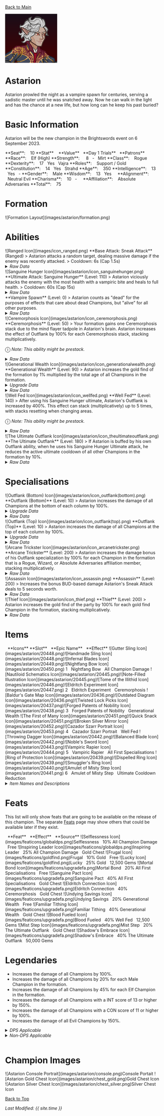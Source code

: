 [Back to Main](index.md)

![PC Portrait](images/astarion/portrait.png)

# Astarion

Astarion prowled the night as a vampire spawn for centuries, serving a sadistic master until he was snatched away. Now he can walk in the light and has the chance at a new life, but how long can he keep his past buried?

# Basic Information

Astarion will be the new champion in the Brightswords event on 6 September 2023.

<span class="champStatsTableColumn">
    <span class="champStatsTableRow">
        <span class="champStatsTableInfoHeader">
            <span style="margin-right:4px;">**Seat**:</span>
        </span>
        <span class="champStatsTableInfo">
            <span style="margin-left:8px;">10</span>
        </span>
        <span class="champStatsTableStatHeader">
            <span style="margin-right:4px;">**Stat**</span>
        </span>
        <span class="champStatsTableStatsHeader">
            <span style="margin-left:8px;">**Value**</span>
        </span>
        <span class="champStatsTableTrialsHeader">
            <span style="margin-left:8px;">**Day 1 Trials**</span>
        </span>
        <span class="champStatsTablePatronsHeader">
            <span style="margin-left:8px;">**Patrons**</span>
        </span>
    </span>
    <span class="champStatsTableRow">
        <span class="champStatsTableInfoHeader">
            <span style="margin-right:4px;">**Race**:</span>
        </span>
        <span class="champStatsTableInfo">
            <span style="margin-left:8px;">Elf (High)</span>
        </span>
        <span class="champStatsTableStatHeader">
            <span style="margin-right:4px;">**Strength**:</span>
        </span>
        <span class="champStatsTableStats">
            <span style="margin-left:13px;">8</span>
        </span>
        <span class="champStatsTableTrials">
            <span style="margin-left:8px;">-</span>
        </span>
        <span class="champStatsTablePatrons">
            <span style="margin-left:8px;">Mirt</span>
        </span>
    </span>
    <span class="champStatsTableRow">
        <span class="champStatsTableInfoHeader">
            <span style="margin-right:4px;">**Class**:</span>
        </span>
        <span class="champStatsTableInfo">
            <span style="margin-left:8px;">Rogue</span>
        </span>
        <span class="champStatsTableStatHeader">
            <span style="margin-right:4px;">**Dexterity**:</span>
        </span>
        <span class="champStatsTableStats">
            <span style="margin-left:8px;">17</span>
        </span>
        <span class="champStatsTableTrials">
            <span style="margin-left:8px;">Yes</span>
        </span>
        <span class="champStatsTablePatrons">
            <span style="margin-left:8px;">Vajra</span>
        </span>
    </span>
    <span class="champStatsTableRow">
        <span class="champStatsTableInfoHeader">
            <span style="margin-right:4px;">**Roles**:</span>
        </span>
        <span class="champStatsTableInfo">
            <span style="margin-left:8px;">Support / Gold</span>
        </span>
        <span class="champStatsTableStatHeader">
            <span style="margin-right:4px;">**Constitution**:</span>
        </span>
        <span class="champStatsTableStats">
            <span style="margin-left:8px;">14</span>
        </span>
        <span class="champStatsTableTrials">
            <span style="margin-left:8px;">Yes</span>
        </span>
        <span class="champStatsTablePatrons">
            <span style="margin-left:8px;">Strahd</span>
        </span>
    </span>
    <span class="champStatsTableRow">
        <span class="champStatsTableInfoHeader">
            <span style="margin-right:4px;">**Age**:</span>
        </span>
        <span class="champStatsTableInfo">
            <span style="margin-left:8px;">350</span>
        </span>
        <span class="champStatsTableStatHeader">
            <span style="margin-right:4px;">**Intelligence**:</span>
        </span>
        <span class="champStatsTableStats">
            <span style="margin-left:8px;">13</span>
        </span>
        <span class="champStatsTableTrials">
            <span style="margin-left:8px;">Yes</span>
        </span>
        <span class="champStatsTablePatrons">
            <span style="margin-left:8px;">-</span>
        </span>
    </span>
    <span class="champStatsTableRow">
        <span class="champStatsTableInfoHeader">
            <span style="margin-right:4px;">**Gender**:</span>
        </span>
        <span class="champStatsTableInfo">
            <span style="margin-left:8px;">Male</span>
        </span>
        <span class="champStatsTableStatHeader">
            <span style="margin-right:4px;">**Wisdom**:</span>
        </span>
        <span class="champStatsTableStats">
            <span style="margin-left:8px;">13</span>
        </span>
        <span class="champStatsTableTrials">
            <span style="margin-left:8px;">Yes</span>
        </span>
        <span class="champStatsTablePatrons">
            <span style="margin-left:8px;">&nbsp;</span>
        </span>
    </span>
    <span class="champStatsTableRow">
        <span class="champStatsTableInfoHeader">
            <span style="margin-right:4px;">**Alignment**:</span>
        </span>
        <span class="champStatsTableInfo">
            <span style="margin-left:8px;">Neutral Evil</span>
        </span>
        <span class="champStatsTableStatHeader">
            <span style="margin-right:4px;">**Charisma**:</span>
        </span>
        <span class="champStatsTableStats">
            <span style="margin-left:8px;">10</span>
        </span>
        <span class="champStatsTableTrials">
            <span style="margin-left:8px;">-</span>
        </span>
        <span class="champStatsTablePatrons">
            <span style="margin-left:8px;">&nbsp;</span>
        </span>
    </span>
    <span class="champStatsTableRow">
        <span class="champStatsTableInfoHeader">
            <span style="margin-right:4px;">**Affiliation**:</span>
        </span>
        <span class="champStatsTableInfo">
            <span style="margin-left:8px;">Absolute Adversaries</span>
        </span>
        <span class="champStatsTableStatHeader">
            <span style="margin-right:4px;">**Total**:</span>
        </span>
        <span class="champStatsTableStats">
            <span style="margin-left:8px;">75</span>
        </span>
        <span class="champStatsTableTrials">
            <span style="margin-left:8px;">&nbsp;</span>
        </span>
        <span class="champStatsTablePatrons">
            <span style="margin-left:8px;">&nbsp;</span>
        </span>
    </span>
</span>

# Formation

<span class="formationBorder">
    ![Formation Layout](images/astarion/formation.png)
</span>

# Abilities

<div markdown="1" class="abilityBorder"><div markdown="1" class="abilityBorderInner">
![Ranged Icon](images/icon_ranged.png) **Base Attack: Sneak Attack** (Ranged)
> Astarion attacks a random target, dealing massive damage if the enemy was recently attacked.  
> Cooldown: 6s (Cap 1.5s)
<details><summary><em>Raw Data</em></summary>
<p>
<pre>
{
    "description": "Astarion attacks a random target, dealing massive damage if the enemy was recently attacked.",
    "long_description": "",
    "damage_modifier": 1,
    "damage_types": ["ranged"],
    "graphic_id": 0,
    "target": "random",
    "aoe_radius": 0,
    "tags": ["ranged"],
    "num_targets": 1,
    "animations": [{
        "projectile_details": {
            "percent_height_offset": 10,
            "projectile_graphic_id": 20375,
            "projectile_speed": 1750,
            "hash": "ecac999b510d089e10f4e6a0edf92483",
            "rotation_speed": 720
        },
        "bonus_seconds_of_bud": 1,
        "teleport_sequence_name": "charge",
        "special_melee": "astarion",
        "shoot_offset": {
            "x": 50,
            "y": -125
        },
        "bud_override_upgrade_id": 12497,
        "type": "melee_attack",
        "shoot_sequence_name": "attack",
        "shoot_sound_id": 180,
        "shoot_frame": 5,
        "bonus_bud_threshold": 3
    }],
    "name": "Sneak Attack",
    "cooldown": 6,
    "id": 677
}
</pre>
</p>
</details>
</div></div>

<div markdown="1" class="abilityBorder"><div markdown="1" class="abilityBorderInner">
![Sanguine Hunger Icon](images/astarion/icon_sanguinehunger.png) **Ultimate Attack: Sanguine Hunger** (Level: 110)
> Astarion viciously attacks the enemy with the most health with a vampiric bite and heals to full health.  
> Cooldown: 60s (Cap 15s)
<details><summary><em>Raw Data</em></summary>
<p>
<pre>
{
    "description": "Astarion viciously attacks the enemy with the most health and heals to full health.",
    "long_description": "Astarion viciously attacks the enemy with the most health with a vampiric bite and heals to full health.",
    "damage_modifier": 0.03,
    "damage_types": ["melee"],
    "graphic_id": 20430,
    "target": "highest_health",
    "aoe_radius": 0,
    "tags": [
        "melee",
        "ultimate"
    ],
    "num_targets": 1,
    "animations": [{
        "damage_frame": 18,
        "teleport_sequence_name": "charge",
        "ultimate": "astarion",
        "melee_sequence_name": "ultimate",
        "type": "ultimate_attack"
    }],
    "name": "Sanguine Hunger",
    "cooldown": 60,
    "id": 678
}
</pre>
</p>
</details>
</div></div>

<div markdown="1" class="abilityBorder"><div markdown="1" class="abilityBorderInner">
**Vampire Spawn** (Level: 0)
> Astarion counts as "dead" for the purposes of effects that care about dead Champions, but "alive" for all other purposes.
<details><summary><em>Raw Data</em></summary>
<p>
<pre>
{
    "static_dps_mult": null,
    "required_level": 0,
    "effect": "effect_def,1663",
    "name": "Vampire Spawn",
    "id": 12488,
    "hero_id": 129,
    "upgrade_type": "unlock_ability",
    "default_enabled": 1,
    "required_upgrade_id": 0
}
{
    "effect_keys": [{"effect_string": "do_nothing"}],
    "requirements": "",
    "description": {"desc": "Astarion counts as \"dead\" for the purposes of effects that care about dead Champions, but \"alive\" for all other purposes."},
    "id": 1663,
    "flavour_text": "",
    "graphic_id": 0,
    "properties": {
        "is_formation_ability": true,
        "owner_use_outgoing_description": true,
        "formation_circle_icon": false
    }
}
</pre>
</p>
</details>
</div></div>

<div markdown="1" class="abilityBorder"><div markdown="1" class="abilityBorderInner">
![Ceremorphosis Icon](images/astarion/icon_ceremorphosis.png) **Ceremorphosis** (Level: 50)
> Your formation gains one Ceremorphosis stack due to the mind flayer tadpole in Astarion's brain. Astarion increases the effect of Outflank by 100% for each Ceremorphosis stack, stacking multiplicatively.

<span style="font-size:1.2em;">ⓘ</span> *Note: This ability might be prestack.*
<details><summary><em>Raw Data</em></summary>
<p>
<pre>
{
    "static_dps_mult": null,
    "required_level": 50,
    "effect": "effect_def,1664",
    "name": "Ceremorphosis",
    "id": 12489,
    "hero_id": 129,
    "upgrade_type": "unlock_ability",
    "default_enabled": 1,
    "required_upgrade_id": 0
}
{
    "effect_keys": [
        {"effect_string": "pre_stack_amount,100"},
        {
            "amount_expr": "upgrade_amount(12489,0)",
            "stack_title": "Total Ceremorphosis Stacks",
            "amount_updated_listeners": ["slot_changed"],
            "stacks_multiply": true,
            "total_title": "Total Bonus",
            "off_when_benched": true,
            "show_bonus": true,
            "amount_func": "mult",
            "stack_func": "per_ceremorphosis_stacks",
            "effect_string": "buff_upgrades,0,12493,12494",
            "desc_forced_order": 2
        },
        {
            "stack_title": "Astarion Ceremorphosis Stacks",
            "manual_stacking": true,
            "stacks_multiply": false,
            "off_when_benched": true,
            "outgoing_buffs": false,
            "effect_string": "astarion_ceremorphosis_stacks,1",
            "show_stacks": true,
            "desc_forced_order": 1
        }
    ],
    "requirements": "",
    "description": {"desc": "Your formation gains one Ceremorphosis stack due to the mind flayer tadpole in Astarion's brain. Astarion increases the effect of Outflank by $(amount)% for each Ceremorphosis stack, stacking multiplicatively."},
    "id": 1664,
    "flavour_text": "",
    "graphic_id": 20421,
    "properties": {
        "indexed_effect_properties": true,
        "retain_on_slot_changed": true,
        "is_formation_ability": true,
        "default_bonus_index": 0,
        "owner_use_outgoing_description": true,
        "per_effect_index_bonuses": true
    }
}
</pre>
</p>
</details>
</div></div>

<div markdown="1" class="abilityBorder"><div markdown="1" class="abilityBorderInner">
![Generational Wealth Icon](images/astarion/icon_generationalwealth.png) **Generational Wealth** (Level: 90)
> Astarion increases the gold find of the formation by 1% multiplied by the total age of all Champions in the formation.
<details><summary><em>Upgrade Data</em></summary>
<p>
<pre>
Upgrades:
      290: 100%
      590: 100%
      990: 100%
    1,490: 100%
    1,990: 100%
    2,490: 100%

    Total Upgrade Bonus: 6,300%
</pre>
</p>
</details>
<details><summary><em>Raw Data</em></summary>
<p>
<pre>
{
    "static_dps_mult": null,
    "required_level": 90,
    "effect": "effect_def,1665",
    "name": "Generational Wealth",
    "id": 12490,
    "hero_id": 129,
    "upgrade_type": "unlock_ability",
    "default_enabled": 1,
    "required_upgrade_id": 0
}
{
    "effect_keys": [{
        "stack_title": "Total Age",
        "amount_updated_listeners": ["slot_changed"],
        "stacks_multiply": false,
        "off_when_benched": true,
        "show_bonus": true,
        "amount_func": "add",
        "stack_func": "per_hero_attribute",
        "per_hero_expr": "age",
        "effect_string": "gold_multiplier_mult,1"
    }],
    "requirements": "",
    "description": {"desc": "Astarion increases the gold find of the formation by $(amount)% multiplied by the total age of all Champions in the formation."},
    "id": 1665,
    "flavour_text": "",
    "graphic_id": 20422,
    "properties": {
        "is_formation_ability": true,
        "owner_use_outgoing_description": true
    }
}
</pre>
</p>
</details>
</div></div>

<div markdown="1" class="abilityBorder"><div markdown="1" class="abilityBorderInner">
![Well Fed Icon](images/astarion/icon_wellfed.png) **Well Fed** (Level: 140)
> After using his Sanguine Hunger ultimate, Astarion's Outflank is increased by 400%. This effect can stack (multiplicatively) up to 5 times, with stacks resetting when changing areas.

<span style="font-size:1.2em;">ⓘ</span> *Note: This ability might be prestack.*
<details><summary><em>Raw Data</em></summary>
<p>
<pre>
{
    "static_dps_mult": null,
    "required_level": 140,
    "effect": "effect_def,1666",
    "name": "Well Fed",
    "id": 12491,
    "hero_id": 129,
    "upgrade_type": "unlock_ability",
    "default_enabled": 1,
    "required_upgrade_id": 0
}
{
    "effect_keys": [
        {"effect_string": "pre_stack_amount,400"},
        {
            "amount_expr": "upgrade_amount(12491,0)",
            "stack_title": "Well Fed Stacks",
            "stacks_multiply": true,
            "show_bonus": true,
            "effect_string": "buff_upgrades,0,12493,12494",
            "max_stacks": 5,
            "more_triggers": [{
                "action": {"type": "reset"},
                "trigger": "area_changed"
            }],
            "stacks_on_trigger": "owner_ultimate_attack"
        }
    ],
    "requirements": "",
    "description": {"desc": "After using his Sanguine Hunger ultimate, Astarion's Outflank is increased by $(amount)%. This effect can stack (multiplicatively) up to 5 times, with stacks resetting when changing areas."},
    "id": 1666,
    "flavour_text": "",
    "graphic_id": 20424,
    "properties": {
        "indexed_effect_properties": true,
        "retain_on_slot_changed": true,
        "is_formation_ability": true,
        "default_bonus_index": 0,
        "owner_use_outgoing_description": true,
        "per_effect_index_bonuses": true
    }
}
</pre>
</p>
</details>
</div></div>

<div markdown="1" class="abilityBorder"><div markdown="1" class="abilityBorderInner">
![The Ultimate Outflank Icon](images/astarion/icon_theultimateoutflank.png) **The Ultimate Outflank** (Level: 180)
> If Astarion is buffed by his own Outflank ability, when he uses his Sanguine Hunger Ultimate attack, he reduces the active ultimate cooldown of all other Champions in the formation by 10%.
<details><summary><em>Raw Data</em></summary>
<p>
<pre>
{
    "static_dps_mult": null,
    "required_level": 180,
    "effect": "effect_def,1667",
    "tip_text": "Astarion reduces ultimate cooldowns of other Champions when he uses his ultimate if he is buffed by his own Outflank ability.",
    "name": "The Ultimate Outflank",
    "id": 12492,
    "hero_id": 129,
    "upgrade_type": "unlock_ability",
    "default_enabled": 1,
    "required_upgrade_id": 0
}
{
    "effect_keys": [{
        "effect_string": "astarion_the_ultimate_outflake,10",
        "hero_id_blacklist": [43]
    }],
    "requirements": "",
    "description": {"desc": "If Astarion is buffed by his own Outflank ability, when he uses his Sanguine Hunger Ultimate attack, he reduces the active ultimate cooldown of all other Champions in the formation by $(amount)%."},
    "id": 1667,
    "flavour_text": "",
    "graphic_id": 20423,
    "properties": {
        "is_formation_ability": true,
        "owner_use_outgoing_description": true
    }
}
</pre>
</p>
</details>
</div></div>

# Specialisations

<div markdown="1" class="abilityBorder"><div markdown="1" class="abilityBorderInner">
![Outflank (Bottom) Icon](images/astarion/icon_outflank(bottom).png) **Outflank (Bottom)** (Level: 10)
> Astarion increases the damage of all Champions at the bottom of each column by 100%.
<details><summary><em>Upgrade Data</em></summary>
<p>
<pre>
Upgrades:
       80: 100%
      150: 100%
      230: 100%
      300: 100%
      400: 100%
      500: 100%
      600: 100%
      750: 100%
      900: 100%
    1,100: 100%
    1,200: 100%
    1,350: 100%
    1,550: 100%
    1,720: 100%
    1,880: 100%
    2,050: 100%
    2,200: 100%
    2,360: 100%
    2,510: 100%
    2,600: 100%
    2,760: 100%

    Total Upgrade Bonus: 2.10e08%
</pre>
</p>
</details>
<details><summary><em>Raw Data</em></summary>
<p>
<pre>
{
    "specialization_name": "Outflank (Bottom)",
    "required_level": 10,
    "specialization_graphic_id": 20427,
    "upgrade_type": "unlock_ability",
    "static_dps_mult": null,
    "effect": "effect_def,1669",
    "tip_text": "Astarion increases the damage of all champions on either the top or the bottom of each column, based on your choice.",
    "name": "Outflank (Bottom)",
    "id": 12494,
    "hero_id": 129,
    "default_enabled": 1,
    "required_upgrade_id": 0,
    "specialization_description": "Astarion looks to the bottom of the formation to deal the most damage."
}
{
    "effect_keys": [{
        "off_when_benched": true,
        "effect_string": "hero_dps_multiplier_mult,100",
        "targets": ["bottom_row_of_each_column"]
    }],
    "requirements": "",
    "description": {"desc": "Astarion increases the damage of all Champions at the bottom of each column by $(amount)%"},
    "id": 1669,
    "flavour_text": "",
    "graphic_id": 20758,
    "properties": {
        "is_formation_ability": true,
        "owner_use_outgoing_description": true,
        "type": "upgrade",
        "tracking_name": "outflank"
    }
}
</pre>
</p>
</details>
</div></div>

<div markdown="1" class="abilityBorder"><div markdown="1" class="abilityBorderInner">
![Outflank (Top) Icon](images/astarion/icon_outflank(top).png) **Outflank (Top)** (Level: 10)
> Astarion increases the damage of all Champions at the top of each column by 100%.
<details><summary><em>Upgrade Data</em></summary>
<p>
<pre>
Upgrades:
       80: 100%
      150: 100%
      230: 100%
      300: 100%
      400: 100%
      500: 100%
      600: 100%
      750: 100%
      900: 100%
    1,100: 100%
    1,200: 100%
    1,350: 100%
    1,550: 100%
    1,720: 100%
    1,880: 100%
    2,050: 100%
    2,200: 100%
    2,360: 100%
    2,510: 100%
    2,600: 100%
    2,760: 100%

    Total Upgrade Bonus: 2.10e08%
</pre>
</p>
</details>
<details><summary><em>Raw Data</em></summary>
<p>
<pre>
{
    "specialization_name": "Outflank (Top)",
    "required_level": 10,
    "specialization_graphic_id": 20428,
    "upgrade_type": "unlock_ability",
    "static_dps_mult": null,
    "effect": "effect_def,1668",
    "tip_text": "Astarion increases the damage of all champions on either the top or the bottom of each column, based on your choice.",
    "name": "Outflank (Top)",
    "id": 12493,
    "hero_id": 129,
    "default_enabled": 1,
    "required_upgrade_id": 0,
    "specialization_description": "Astarion looks to the top of the formation to deal the most damage."
}
{
    "effect_keys": [{
        "off_when_benched": true,
        "effect_string": "hero_dps_multiplier_mult,100",
        "targets": ["top_row_of_each_column"]
    }],
    "requirements": "",
    "description": {"desc": "Astarion increases the damage of all Champions at the top of each column by $(amount)%."},
    "id": 1668,
    "flavour_text": "",
    "graphic_id": 20759,
    "properties": {
        "is_formation_ability": true,
        "owner_use_outgoing_description": true,
        "type": "upgrade",
        "tracking_name": "outflank"
    }
}
</pre>
</p>
</details>
</div></div>

<div markdown="1" class="abilityBorder"><div markdown="1" class="abilityBorderInner">
![Arcane Trickster Icon](images/astarion/icon_arcanetrickster.png) **Arcane Trickster** (Level: 200)
> Astarion increases the damage bonus of his Outflank specialization by 100% for each Champion in the formation that is a Rogue, Wizard, or Absolute Adversaries affiliation member, stacking multiplicatively.
<details><summary><em>Raw Data</em></summary>
<p>
<pre>
{
    "static_dps_mult": null,
    "specialization_name": "Arcane Trickster",
    "required_level": 200,
    "effect": "effect_def,1671",
    "name": "Arcane Trickster",
    "specialization_graphic_id": 20425,
    "id": 12496,
    "hero_id": 129,
    "upgrade_type": "unlock_ability",
    "default_enabled": 1,
    "required_upgrade_id": 0,
    "specialization_description": "Astarion works best with fellow rogues, wizards, and Absolute Adversaries affiliation members."
}
{
    "effect_keys": [{
        "stack_title": "Qualified Champions",
        "amount_updated_listeners": [
            "hero_tags_changed",
            "slot_changed"
        ],
        "show_bonus": true,
        "amount_func": "mult",
        "stack_func": "per_hero",
        "effect_string": "buff_upgrades,100,12493,12494",
        "tag": "absoluteadversaries|rogue|wizard"
    }],
    "requirements": "",
    "description": {"desc": "Astarion increases the damage bonus of his Outflank specialization by $(amount)% for each Champion in the formation that is a Rogue, Wizard, or Absolute Adversaries affiliation member, stacking multiplicatively."},
    "id": 1671,
    "flavour_text": "",
    "graphic_id": 0,
    "properties": {
        "is_formation_ability": true,
        "spec_option_post_apply_info": "Qualified Champions: $num_stacks",
        "owner_use_outgoing_description": true,
        "type": "upgrade",
        "formation_circle_icon": false
    }
}
</pre>
</p>
</details>
</div></div>

<div markdown="1" class="abilityBorder"><div markdown="1" class="abilityBorderInner">
![Assassin Icon](images/astarion/icon_assassin.png) **Assassin** (Level: 200)
> Increases the bonus BUD-based damage Astarion's Sneak Attack deals to 5 seconds worth.
<details><summary><em>Raw Data</em></summary>
<p>
<pre>
{
    "static_dps_mult": null,
    "specialization_name": "Assassin",
    "required_level": 200,
    "effect": "effect_def,1672",
    "name": "Assassin",
    "specialization_graphic_id": 20426,
    "id": 12497,
    "hero_id": 129,
    "upgrade_type": "unlock_ability",
    "default_enabled": 1,
    "required_upgrade_id": 0,
    "specialization_description": "Astarion focuses on dealing more damage when he attacks an enemy who has been recently attacked by an ally."
}
{
    "effect_keys": [{"effect_string": "do_nothing,5"}],
    "requirements": "",
    "description": {"desc": "Increases the bonus BUD-based damage Astarion's Sneak Attack deals to $(amount) seconds worth."},
    "id": 1672,
    "flavour_text": "",
    "graphic_id": 0,
    "properties": {
        "is_formation_ability": true,
        "owner_use_outgoing_description": true,
        "type": "upgrade",
        "formation_circle_icon": false
    }
}
</pre>
</p>
</details>
</div></div>

<div markdown="1" class="abilityBorder"><div markdown="1" class="abilityBorderInner">
![Thief Icon](images/astarion/icon_thief.png) **Thief** (Level: 200)
> Astarion increases the gold find of the party by 100% for each gold find Champion in the formation, stacking multiplicatively.
<details><summary><em>Raw Data</em></summary>
<p>
<pre>
{
    "static_dps_mult": null,
    "specialization_name": "Thief",
    "required_level": 200,
    "effect": "effect_def,1670",
    "name": "Thief",
    "specialization_graphic_id": 20429,
    "id": 12495,
    "hero_id": 129,
    "upgrade_type": "unlock_ability",
    "default_enabled": 1,
    "required_upgrade_id": 0,
    "specialization_description": "Astarion schemes with other gold find Champions in the formation to \"obtain\" even more gold."
}
{
    "effect_keys": [{"effect_string": "gold_mult_per_tagged_crusader_mult,100,gold"}],
    "requirements": "",
    "description": {"desc": "Astarion increases the gold find of the party by $(amount)% for each gold find Champion in the formation, stacking multiplicatively."},
    "id": 1670,
    "flavour_text": "",
    "graphic_id": 0,
    "properties": {
        "is_formation_ability": true,
        "spec_option_post_apply_info": "Qualified Champions: $num_stacks",
        "owner_use_outgoing_description": true,
        "type": "upgrade",
        "formation_circle_icon": false
    }
}
</pre>
</p>
</details>
</div></div>

# Items

<span class="itemTableColumn">
    <span class="itemTableRowHeader">
        <span class="itemTableIcon" style="align-items:center;">
            <span style="margin-left:8px;">**Icons**</span>
        </span>
        <span class="itemTableSlot">
            <span>**Slot**</span>
        </span>
        <span class="itemTableName">
            <span style="margin-left: 8px;">**Epic Name**</span>
        </span>
        <span class="itemTableEffect">
            <span style="margin-left: 8px;">**Effect**</span>
        </span>
    </span>
    <span class="itemTableRow">
        <span class="itemTableIcon" style="align-items:center;">
            <span class="itemTableIcon1">![Gutter Sling Icon](images/astarion/20448.png)</span><span class="itemTableIcon2">![Handmade Sling Icon](images/astarion/20448.png)</span><span class="itemTableIcon3">![Infernal Blades Icon](images/astarion/20449.png)</span><span class="itemTableIcon4">![Nightfang Bow Icon](images/astarion/20450.png)</span>
        </span>
        <span class="itemTableSlot">
            <span>1</span>
        </span>
        <span class="itemTableName">
            <span style="margin-left: 8px;">Nightfang Bow</span>
        </span>
        <span class="itemTableEffect">
            <span style="margin-left: 8px;">All Champion Damage</span>
        </span>
    </span>
    <span class="itemTableRow">
        <span class="itemTableIcon" style="align-items:center;">
            <span class="itemTableIcon1">![Nautiloid Schematics Icon](images/astarion/20445.png)</span><span class="itemTableIcon2">![Note-Filled Illustration Icon](images/astarion/20445.png)</span><span class="itemTableIcon3">![Tome of the Illithid Icon](images/astarion/20446.png)</span><span class="itemTableIcon4">![Eldritch Experiment Icon](images/astarion/20447.png)</span>
        </span>
        <span class="itemTableSlot">
            <span>2</span>
        </span>
        <span class="itemTableName">
            <span style="margin-left: 8px;">Eldritch Experiment</span>
        </span>
        <span class="itemTableEffect">
            <span style="margin-left: 8px;">Ceremorphosis</span>
        </span>
    </span>
    <span class="itemTableRow">
        <span class="itemTableIcon" style="align-items:center;">
            <span class="itemTableIcon1">![Baldur's Gate Map Icon](images/astarion/20436.png)</span><span class="itemTableIcon2">![Outdated Diagram Icon](images/astarion/20436.png)</span><span class="itemTableIcon3">![Twisted Lock Picks Icon](images/astarion/20437.png)</span><span class="itemTableIcon4">![Forged Patents of Nobility Icon](images/astarion/20438.png)</span>
        </span>
        <span class="itemTableSlot">
            <span>3</span>
        </span>
        <span class="itemTableName">
            <span style="margin-left: 8px;">Forged Patents of Nobility</span>
        </span>
        <span class="itemTableEffect">
            <span style="margin-left: 8px;">Generational Wealth</span>
        </span>
    </span>
    <span class="itemTableRow">
        <span class="itemTableIcon" style="align-items:center;">
            <span class="itemTableIcon1">![The First of Many Icon](images/astarion/20451.png)</span><span class="itemTableIcon2">![Quick Snack Icon](images/astarion/20451.png)</span><span class="itemTableIcon3">![Broken Silver Mirror Icon](images/astarion/20452.png)</span><span class="itemTableIcon4">![Cazador Szarr Portrait Icon](images/astarion/20453.png)</span>
        </span>
        <span class="itemTableSlot">
            <span>4</span>
        </span>
        <span class="itemTableName">
            <span style="margin-left: 8px;">Cazador Szarr Portrait</span>
        </span>
        <span class="itemTableEffect">
            <span style="margin-left: 8px;">Well Fed</span>
        </span>
    </span>
    <span class="itemTableRow">
        <span class="itemTableIcon" style="align-items:center;">
            <span class="itemTableIcon1">![Throwing Dagger Icon](images/astarion/20442.png)</span><span class="itemTableIcon2">![Balanced Blade Icon](images/astarion/20442.png)</span><span class="itemTableIcon3">![Noble's Sword Icon](images/astarion/20443.png)</span><span class="itemTableIcon4">![Vampiric Rapier Icon](images/astarion/20444.png)</span>
        </span>
        <span class="itemTableSlot">
            <span>5</span>
        </span>
        <span class="itemTableName">
            <span style="margin-left: 8px;">Vampiric Rapier</span>
        </span>
        <span class="itemTableEffect">
            <span style="margin-left: 8px;">All First Specialisations</span>
        </span>
    </span>
    <span class="itemTableRow">
        <span class="itemTableIcon" style="align-items:center;">
            <span class="itemTableIcon1">![Ring of Protection Icon](images/astarion/20439.png)</span><span class="itemTableIcon2">![Dispelled Ring Icon](images/astarion/20439.png)</span><span class="itemTableIcon3">![Smuggler's Ring Icon](images/astarion/20440.png)</span><span class="itemTableIcon4">![Amulet of Misty Step Icon](images/astarion/20441.png)</span>
        </span>
        <span class="itemTableSlot">
            <span>6</span>
        </span>
        <span class="itemTableName">
            <span style="margin-left: 8px;">Amulet of Misty Step</span>
        </span>
        <span class="itemTableEffect">
            <span style="margin-left: 8px;">Ultimate Cooldown Reduction</span>
        </span>
    </span>
</span>

<details><summary><em>Item Names and Descriptions</em></summary>
<p>
<pre>
Slot 1:
              Gutter Sling: I found this in a gutter. It may look disgusting, but it's deadly.
                            ...to rats.
            Handmade Sling: It won't take down an owlbear, but perhaps a kobold? If the wind is
                            right...
           Infernal Blades: Don't ask where these came from, you don't want to know.
             Nightfang Bow: Showy AND deadly? Oh it's perfect, darling!

Slot 2:
      Nautiloid Schematics: The others don't need to know I have this. It's for my own
                            ...research.
  Note-Filled Illustration: These have been fascinating. I think I'm getting closer to
                            something...
      Tome of the Illithid: Could it work? It shouldn't be possible. None of this should be
                            possible...
       Eldritch Experiment: If this goes the way I hope -- I'll never have to fear the sun
                            again.

Slot 3:
         Baldur's Gate Map: This is one of my few possessions now that I serve Cazador...
          Outdated Diagram: This used to be accurate. Now it feels more like an ancient
                            painting than a map.
        Twisted Lock Picks: I've been told these will never break. I'll put that to the test.
Forged Patents of Nobility: No one will question my nobility now. Or they shouldn't for the
                            coin I paid.

Slot 4:
         The First of Many: Well, that was... disgusting.
               Quick Snack: It may not be dignified, but needs must.
      Broken Silver Mirror: Someday I'll see my face again. You're lucky enough to see it every
                            day.
    Cazador Szarr Portrait: Did you ever hate something so much, you just couldn't part with
                            it?

Slot 5:
           Throwing Dagger: Better than a sling, that's for sure.
            Balanced Blade: I'm much better with these than I expected. I'll have to get them
                            enchanted...
             Noble's Sword: Yes, this is mine. No, you don't need to know where I got it.
           Vampiric Rapier: They'll lose the blood regardless. This just happens to save it for
                            me.

Slot 6:
        Ring of Protection: I picked up this little treasure with the coin I made from
                            OnlyFangs.
            Dispelled Ring: Well, it was good while it lasted.
           Smuggler's Ring: Tav gave this to me and said it would suit me well. They were
                            right.
      Amulet of Misty Step: Stabbing your enemies gets much easier when you can simply appear
                            behind them.
</pre>
</p>
</details>

# Feats

This list will only show feats that are going to be available on the release of this champion. The separate [Feats](feats.md) page may show others that could be available later if they exist.

<span class="featTableColumn">
    <span class="featTableRowHeader">
        <span class="featTableIcon1">
            <span style="margin-left:8px;">**Feat**</span>
        </span>
        <span class="featTableEffect">
            <span style="margin-left: 8px;">**Effect**</span>
        </span>
        <span class="featTableSource">
            <span style="margin-left: 8px;">**Source**</span>
        </span>
    </span>
    <span class="featTableRow">
        <span class="featTableIcon2">
            ![Selflessness Icon](images/featicons/globaldps.png)Selflessness
        </span>
        <span class="featTableEffect">
            <span style="margin-left: 8px;">10% All Champion Damage</span>
        </span>
        <span class="featTableSource">
            <span style="margin-left: 8px;">Free</span>
        </span>
    </span>
    <span class="featTableRow">
        <span class="featTableIcon3">
            ![Inspiring Leader Icon](images/featicons/globaldps.png)Inspiring Leader
        </span>
        <span class="featTableEffect">
            <span style="margin-left: 8px;">25% All Champion Damage</span>
        </span>
        <span class="featTableSource">
            <span style="margin-left: 8px;">Gold Chest</span>
        </span>
    </span>
    <span class="featTableRow">
        <span class="featTableIcon2">
            ![Frugal Icon](images/featicons/goldfind.png)Frugal
        </span>
        <span class="featTableEffect">
            <span style="margin-left: 8px;">10% Gold</span>
        </span>
        <span class="featTableSource">
            <span style="margin-left: 8px;">Free</span>
        </span>
    </span>
    <span class="featTableRow">
        <span class="featTableIcon3">
            ![Lucky Icon](images/featicons/goldfind.png)Lucky
        </span>
        <span class="featTableEffect">
            <span style="margin-left: 8px;">25% Gold</span>
        </span>
        <span class="featTableSource">
            <span style="margin-left: 8px;">12,500 Gems</span>
        </span>
    </span>
    <span class="featTableRow">
        <span class="featTableIcon2">
            ![Mortal Bond Icon](images/featicons/upgradefa.png)Mortal Bond
        </span>
        <span class="featTableEffect">
            <span style="margin-left: 8px;">20% All First Specialisations</span>
        </span>
        <span class="featTableSource">
            <span style="margin-left: 8px;">Free</span>
        </span>
    </span>
    <span class="featTableRow">
        <span class="featTableIcon3">
            ![Sanguine Pact Icon](images/featicons/upgradefa.png)Sanguine Pact
        </span>
        <span class="featTableEffect">
            <span style="margin-left: 8px;">40% All First Specialisations</span>
        </span>
        <span class="featTableSource">
            <span style="margin-left: 8px;">Gold Chest</span>
        </span>
    </span>
    <span class="featTableRow">
        <span class="featTableIcon3">
            ![Eldritch Connection Icon](images/featicons/upgradefa.png)Eldritch Connection
        </span>
        <span class="featTableEffect">
            <span style="margin-left: 8px;">40% Ceremorphosis</span>
        </span>
        <span class="featTableSource">
            <span style="margin-left: 8px;">Gold Chest</span>
        </span>
    </span>
    <span class="featTableRow">
        <span class="featTableIcon2">
            ![Undying Savings Icon](images/featicons/upgradefa.png)Undying Savings
        </span>
        <span class="featTableEffect">
            <span style="margin-left: 8px;">20% Generational Wealth</span>
        </span>
        <span class="featTableSource">
            <span style="margin-left: 8px;">Free</span>
        </span>
    </span>
    <span class="featTableRow">
        <span class="featTableIcon3">
            ![Familiar Tithing Icon](images/featicons/upgradefa.png)Familiar Tithing
        </span>
        <span class="featTableEffect">
            <span style="margin-left: 8px;">40% Generational Wealth</span>
        </span>
        <span class="featTableSource">
            <span style="margin-left: 8px;">Gold Chest</span>
        </span>
    </span>
    <span class="featTableRow">
        <span class="featTableIcon3">
            ![Blood Fueled Icon](images/featicons/upgradefa.png)Blood Fueled
        </span>
        <span class="featTableEffect">
            <span style="margin-left: 8px;">40% Well Fed</span>
        </span>
        <span class="featTableSource">
            <span style="margin-left: 8px;">12,500 Gems</span>
        </span>
    </span>
    <span class="featTableRow">
        <span class="featTableIcon3">
            ![Mist Step Icon](images/featicons/upgradefa.png)Mist Step
        </span>
        <span class="featTableEffect">
            <span style="margin-left: 8px;">20% The Ultimate Outflank</span>
        </span>
        <span class="featTableSource">
            <span style="margin-left: 8px;">Gold Chest</span>
        </span>
    </span>
    <span class="featTableRow">
        <span class="featTableIcon4">
            ![Shadow's Embrace Icon](images/featicons/upgradefa.png)Shadow's Embrace
        </span>
        <span class="featTableEffect">
            <span style="margin-left: 8px;">40% The Ultimate Outflank</span>
        </span>
        <span class="featTableSource">
            <span style="margin-left: 8px;">50,000 Gems</span>
        </span>
    </span>
</span>

# Legendaries

* Increases the damage of all Champions by 100%.
* Increases the damage of all Champions by 20% for each Male Champion in the formation.
* Increases the damage of all Champions by 45% for each Elf Champion in the formation.
* Increases the damage of all Champions with a INT score of 13 or higher by 150%.
* Increases the damage of all Champions with a CON score of 11 or higher by 100%.
* Increases the damage of all Evil Champions by 150%.

<details><summary><em>DPS Applicable</em></summary>
<p>
<pre>
     Arkhan: 5 / 6
    Artemis: 6 / 6
    Asharra: 4 / 6
      Azaka: 4 / 6
     Binwin: 4 / 6
   Birdsong: 5 / 6
Black Viper: 4 / 6
 Catti-brie: 5 / 6
     D'hani: 4 / 6
     Delina: 5 / 6
    Dhadius: 4 / 6
     Drizzt: 4 / 6
    Farideh: 5 / 6
        Fen: 6 / 6
      Grimm: 4 / 6
     Gromma: 4 / 6
       Ishi: 4 / 6
    Jaheira: 4 / 6
    Jamilah: 4 / 6
   Jarlaxle: 6 / 6
        Jim: 4 / 6
       Kent: 5 / 6
      Krond: 6 / 6
       Krux: 4 / 6
    Lae'zel: 5 / 6
     Lucius: 4 / 6
      Makos: 6 / 6
      Minsc: 4 / 6
      NERDS: 4 / 6
     Nahara: 4 / 6
      Nixie: 4 / 6
      Nrakk: 4 / 6
     Orisha: 4 / 6
   Prudence: 6 / 6
      Strix: 5 / 6
     Warden: 5 / 6
    Warduke: 5 / 6
      Zorbu: 4 / 6
</pre>
</p>
</details>
<details><summary><em>Non-DPS Applicable</em></summary>
<p>
<pre>
          Aila: 4 / 6
       Alyndra: 5 / 6
       Antrius: 4 / 6
      Astarion: 6 / 6
         Avren: 5 / 6
          BBEG: 5 / 6
       Baeloth: 6 / 6
        Beadle: 5 / 6
       Blooshi: 6 / 6
          Brig: 4 / 6
          Briv: 4 / 6
       Bruenor: 4 / 6
      Calliope: 4 / 6
       Celeste: 4 / 6
       Corazón: 5 / 6
        Deekin: 4 / 6
       Desmond: 4 / 6
           Dob: 5 / 6
        Donaar: 4 / 6
    Dragonbait: 5 / 6
Dungeon Master: 5 / 6
        Egbert: 4 / 6
       Evandra: 4 / 6
        Evelyn: 4 / 6
     Ezmerelda: 5 / 6
        Freely: 3 / 6
       Gazrick: 5 / 6
      Hew Maan: 5 / 6
         Hitch: 5 / 6
         Imoen: 5 / 6
      K'thriss: 4 / 6
         Korth: 5 / 6
         Krull: 5 / 6
        Krydle: 5 / 6
       Lazaapz: 6 / 6
         Mehen: 5 / 6
          Melf: 5 / 6
      Merilwen: 5 / 6
         Miria: 6 / 6
        Môrgæn: 5 / 6
        Nayeli: 4 / 6
         Nerys: 4 / 6
        Nordom: 5 / 6
          Nova: 5 / 6
          Omin: 4 / 6
        Orkira: 4 / 6
       Paultin: 5 / 6
      Penelope: 4 / 6
         Pwent: 4 / 6
        Qillek: 5 / 6
         Regis: 5 / 6
          Reya: 5 / 6
          Rust: 4 / 6
        Selise: 5 / 6
        Sentry: 4 / 6
     Sgt. Knox: 4 / 6
         Shaka: 5 / 6
       Shandie: 5 / 6
      Sisaspia: 6 / 6
        Solaak: 5 / 6
         Spurt: 5 / 6
         Stoki: 5 / 6
   Strongheart: 4 / 6
         Talin: 5 / 6
       Tatyana: 4 / 6
        Turiel: 5 / 6
         Uriah: 4 / 6
     Valentine: 4 / 6
            Vi: 5 / 6
       Viconia: 5 / 6
      Vin Ursa: 6 / 6
       Vlahnya: 4 / 6
      Voronika: 5 / 6
        Walnut: 4 / 6
        Widdle: 5 / 6
        Xander: 4 / 6
      Xerophon: 4 / 6
</pre>
</p>
</details>
<br />

# Champion Images

<span class="championImagesColumn">
    <span class="championImagesRow">
        <span class="championImagesPortrait">
            ![Astarion Console Portrait](images/astarion/console.png)Console Portait
        </span>
    </span>
    <span class="championImagesRow">
        <span class="championImagesChests">
            ![Astarion Gold Chest Icon](images/astarion/chest_gold.png)Gold Chest Icon
        </span>
        <span class="championImagesChests">
            ![Astarion Silver Chest Icon](images/astarion/chest_silver.png)Silver Chest Icon
        </span>
    </span>
</span>

[Back to Top](#top)

*Last Modified: {{ site.time }}*